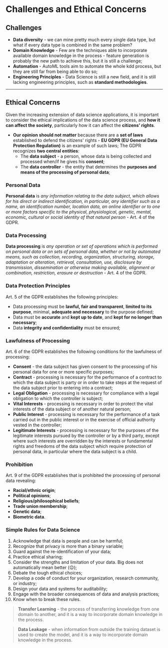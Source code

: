 # Challenges and Ethical Concerns

## Challenges

- **Data diversity** - we can mine pretty much every single data type, but what if every data type is combined in the same problem?
- **Domain Knowledge** - Few are the techniques able to incorporate available domain knowledge in the process - feature generation is probably the new path to achieve this, but it is still a challenge;
- **Automation** - AutoML tools aim to automate the whole kdd process, but they are still far from being able to do so;
- **Engineering Principles** - Data Science is still a new field, and it is still lacking engineering principles, such as **standard methodologies**.

---

## Ethical Concerns

Given the increasing extension of data science applications, it is important to consider the ethical implications of the data science process, and **how it can affect the society**, particularly how it can affect the **citizens' rights**.

- **Our opinion should not matter** because there are a **set of laws** established to defend the citizens' rights - **EU GDPR (EU General Data Protection Regulation)** is an example of such laws; The GDPR recognizes **two central entities**:
  - The **data subject** - a person, whose data is being collected and processed when/if he gives his **consent**;
  - The **data controller** - the entity that determines the **purposes and means of the processing of personal data**;

### Personal Data

**Personal data** is _any information relating to the data subject, which allows for his direct or indirect identification, in particular, any identifier such as a name, an identification number, location data, an online identifier or to one or more factors specific to the physical, physiological, genetic, mental, economic, cultural or social identity of that natural person_ - Art. 4 of the GDPR.

### Data Processing

**Data processing** is _any operation or set of operations which is performed on personal data or on sets of personal data, whether or not by automated means, such as collection, recording, organization, structuring, storage, adaptation or alteration, retrieval, consultation, use, disclosure by transmission, dissemination or otherwise making available, alignment or combination, restriction, erasure or destruction_ - Art. 4 of the GDPR.

### Data Protection Principles

Art. 5 of the GDPR establishes the following principles:

- Data processing must be **lawful, fair and transparent**, **limited to its purpose**, minimal, **adequate and necessary** to the purpose defined;
- Data must be **accurate** and **kept up to date**, and **kept for no longer than necessary**;
- Data **integrity and confidentiality** must be ensured;

### Lawfulness of Processing

Art. 6 of the GDPR establishes the following conditions for the lawfulness of processing:

- **Consent** - the data subject has given consent to the processing of his personal data for one or more specific purposes;
- **Contract** - processing is necessary for the performance of a contract to which the data subject is party or in order to take steps at the request of the data subject prior to entering into a contract;
- **Legal Obligation** - processing is necessary for compliance with a legal obligation to which the controller is subject;
- **Vital Interests** - processing is necessary in order to protect the vital interests of the data subject or of another natural person;
- **Public Interest** - processing is necessary for the performance of a task carried out in the public interest or in the exercise of official authority vested in the controller;
- **Legitimate Interests** - processing is necessary for the purposes of the legitimate interests pursued by the controller or by a third party, except where such interests are overridden by the interests or fundamental rights and freedoms of the data subject which require protection of personal data, in particular where the data subject is a child.

### Prohibition

Art. 9 of the GDPR establishes that is prohibited the processing of personal data revealing:

- **Racial/ethnic origin**;
- **Political opinions**;
- **Religious/philosophical beliefs**;
- **Trade union membership**;
- **Genetic data**;
- **Biometric data**.

### Simple Rules for Data Science

1. Acknowledge that data is people and can be harmful;
2. Recognize that privacy is more than a binary variable;
3. Guard against the re-identification of your data;
4. Practice ethical sharing;
5. Consider the strengths and limitation of your data. Big does not automatically mean better (😉);
6. Debate the tough ethical choices;
7. Develop a code of conduct for your organization, research community, or industry;
8. Design your data and systems for auditability;
9. Engage with the broader consequences of data and analysis practices;
10. Know when to break these rules.

> **Transfer Learning** - the process of transferring knowledge from one domain to another, and it is a way to incorporate domain knowledge in the process.

> **Data Leakage** - when information from outside the training dataset is used to create the model, and it is a way to incorporate domain knowledge in the process.
